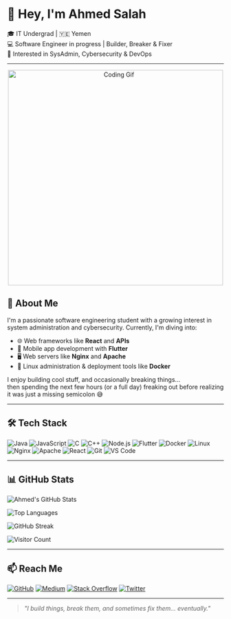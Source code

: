 # 👋 Hey, I'm Ahmed Salah

🎓 IT Undergrad | 🇾🇪 Yemen  
💻 Software Engineer in progress | Builder, Breaker & Fixer  
🔐 Interested in SysAdmin, Cybersecurity & DevOps

---
<p align="center">
  <img src="https://media3.giphy.com/media/v1.Y2lkPTc5MGI3NjExdDdkNXlxaXFpbHBuNXd2ZDd2Y2hkejF3ZjFtdnpxaGprNmxyMHMxdyZlcD12MV9pbnRlcm5hbF9naWZfYnlfaWQmY3Q9Zw/qgQUggAC3Pfv687qPC/giphy.gif" alt="Coding Gif" width="500"/>
</p>

## 🧠 About Me

I'm a passionate software engineering student with a growing interest in system administration and cybersecurity. Currently, I'm diving into:

- 🌐 Web frameworks like **React** and **APIs**
- 📱 Mobile app development with **Flutter**
- 🖥️ Web servers like **Nginx** and **Apache**
- 🐧 Linux administration & deployment tools like **Docker**

I enjoy building cool stuff, and occasionally breaking things...  
then spending the next few hours (or a full day) freaking out before realizing it was just a missing semicolon 😅

---

## 🛠️ Tech Stack

![Java](https://img.shields.io/badge/-Java-007396?logo=java&logoColor=white)
![JavaScript](https://img.shields.io/badge/-JavaScript-F7DF1E?logo=javascript&logoColor=000)
![C](https://img.shields.io/badge/-C-00599C?logo=c&logoColor=white)
![C++](https://img.shields.io/badge/-C++-00599C?logo=c%2b%2b&logoColor=white)
![Node.js](https://img.shields.io/badge/-Node.js-339933?logo=node.js&logoColor=white)
![Flutter](https://img.shields.io/badge/-Flutter-02569B?logo=flutter&logoColor=white)
![Docker](https://img.shields.io/badge/-Docker-2496ED?logo=docker&logoColor=white)
![Linux](https://img.shields.io/badge/-Linux-FCC624?logo=linux&logoColor=000)
![Nginx](https://img.shields.io/badge/-Nginx-009639?logo=nginx&logoColor=white)
![Apache](https://img.shields.io/badge/-Apache-D22128?logo=apache&logoColor=white)
![React](https://img.shields.io/badge/-React-61DAFB?logo=react&logoColor=000)
![Git](https://img.shields.io/badge/-Git-F05032?logo=git&logoColor=white)
![VS Code](https://img.shields.io/badge/-VS%20Code-007ACC?logo=visual-studio-code&logoColor=white)

---

## 📊 GitHub Stats

![Ahmed's GitHub Stats](https://github-readme-stats.vercel.app/api?username=ahmedsalah-tech&show_icons=true&theme=radical)

![Top Languages](https://github-readme-stats.vercel.app/api/top-langs/?username=ahmedsalah-tech&layout=compact&theme=radical)

![GitHub Streak](https://streak-stats.demolab.com?user=ahmedsalah-tech&theme=radical&hide_border=true)

![Visitor Count](https://komarev.com/ghpvc/?username=ahmedsalah-tech&label=Visitors&color=ff69b4&style=flat)

---

## 📫 Reach Me

[![GitHub](https://img.shields.io/badge/-GitHub-181717?logo=github&logoColor=white)](https://github.com/ahmedsalah-tech)
[![Medium](https://img.shields.io/badge/-Medium-000000?logo=medium&logoColor=white)](https://medium.com/@ahmedsalah-tech)
[![Stack Overflow](https://img.shields.io/badge/-Stack%20Overflow-FE7A16?logo=stack-overflow&logoColor=white)](https://stackoverflow.com/users/30978337/ahmed-salah)
[![Twitter](https://img.shields.io/badge/-Twitter-1DA1F2?logo=twitter&logoColor=white)](https://twitter.com/your-twitter-handle)

---

> *"I build things, break them, and sometimes fix them... eventually."*
